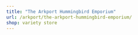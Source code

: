 ```yaml
---
title: "The Arkport Hummingbird Emporium"
url: /arkport/the-arkport-hummingbird-emporium/
shop: variety store
---
```

